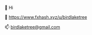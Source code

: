 👋 Hi

🥁 https://www.fxhash.xyz/u/birdlaketree

📫 birdlaketree@gmail.com

<!---
birdlaketree/birdlaketree is a ✨ special ✨ repository because its `README.md` (this file) appears on your GitHub profile.
You can click the Preview link to take a look at your changes.
--->
